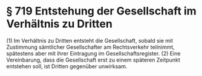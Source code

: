 # § 719 Entstehung der Gesellschaft im Verhältnis zu Dritten
(1) Im Verhältnis zu Dritten entsteht die Gesellschaft, sobald sie mit Zustimmung sämtlicher Gesellschafter am Rechtsverkehr teilnimmt, spätestens aber mit ihrer Eintragung im Gesellschaftsregister.
(2) Eine Vereinbarung, dass die Gesellschaft erst zu einem späteren Zeitpunkt entstehen soll, ist Dritten gegenüber unwirksam.